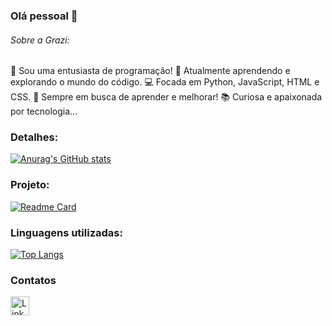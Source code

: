 ### Olá pessoal 👋

###### Sobre a Grazi:
👋 Sou uma entusiasta de programação!
🚀 Atualmente aprendendo e explorando o mundo do código.
💻 Focada em Python, JavaScript, HTML e CSS.
🌱 Sempre em busca de aprender e melhorar!
📚 Curiosa e apaixonada por tecnologia...

### Detalhes:

[![Anurag's GitHub stats](https://github-readme-stats.vercel.app/api?username=grazidev&show_icons=true&theme=dark)](https://github.com/anuraghazra/github-readme-stats)

### Projeto:

[![Readme Card](https://github-readme-stats.vercel.app/api/pin/?username=grazidev&repo=TikTok-Clone&theme=dark)](https://github.com/anuraghazra/github-readme-stats)

### Linguagens utilizadas:

[![Top Langs](https://github-readme-stats.vercel.app/api/top-langs/?username=jornadadev2803&layout=compact)](https://github.com/anuraghazra/github-readme-stats)

### Contatos

[<img src='https://img.shields.io/badge/LinkedIn-0077B5?style=for-the-badge&logo=linkedin&logoColor=white' alt='Linkedin' height='30'>](https://www.linkedin.com/in/graziellecosta/)
